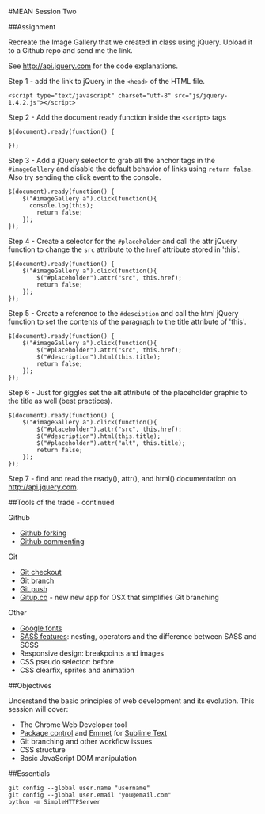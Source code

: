 #MEAN Session Two

##Assignment

Recreate the Image Gallery that we created in class using jQuery. Upload it to a Github repo and send me the link.

See http://api.jquery.com for the code explanations.

Step 1 - add the link to jQuery in the ```<head>``` of the HTML file.
```
<script type="text/javascript" charset="utf-8" src="js/jquery-1.4.2.js"></script>
```
Step 2 - Add the document ready function inside the ```<script>``` tags
```
$(document).ready(function() {

});
```
Step 3 - Add a jQuery selector to grab all the anchor tags in the ```#imageGallery``` and disable the default behavior of links using ```return false```. Also try sending the click event to the console.
```
$(document).ready(function() {
	$("#imageGallery a").click(function(){
	  console.log(this);
		return false;
	});
});
```
Step 4 - Create a selector for the ```#placeholder``` and call the attr jQuery function to change the ```src``` attribute to the ```href``` attribute stored in 'this'.
```
$(document).ready(function() {
	$("#imageGallery a").click(function(){
		$("#placeholder").attr("src", this.href);
		return false;
	});
});
```
Step 5 - Create a reference to the ```#desciption``` and call the html jQuery function to set the contents of the paragraph to the title attribute of 'this'.
```
$(document).ready(function() {
	$("#imageGallery a").click(function(){
		$("#placeholder").attr("src", this.href);
		$("#description").html(this.title);
		return false;
	});
});
```
Step 6 - Just for giggles set the alt attribute of the placeholder graphic to the title as well (best practices).
```
$(document).ready(function() {
	$("#imageGallery a").click(function(){
		$("#placeholder").attr("src", this.href);
		$("#description").html(this.title);
		$("#placeholder").attr("alt", this.title);
		return false;
	});
});
```
Step 7 - find and read the ready(), attr(), and html() documentation on http://api.jquery.com.

##Tools of the trade - continued

Github
* [Github forking](https://help.github.com/articles/fork-a-repo/) 
* [Github commenting](https://help.github.com/articles/markdown-basics/)

Git  
* [Git checkout](http://git-scm.com/docs/git-checkout)
* [Git branch](http://git-scm.com/docs/git-branch)
* [Git push](http://git-scm.com/docs/git-push)
* [Gitup.co](http://gitup.co/) - new new app for OSX that simplifies Git branching

Other
* [Google fonts](https://www.google.com/fonts)
* [SASS features](http://sass-lang.com/guide): nesting, operators and the difference between SASS and SCSS
* Responsive design: breakpoints and images
* CSS pseudo selector: before
* CSS clearfix, sprites and animation 

##Objectives

Understand the basic principles of web development and its evolution. This session will cover:

* The Chrome Web Developer tool
* [Package control](https://packagecontrol.io/) and [Emmet](http://emmet.io/) for [Sublime Text](http://www.sublimetext.com/)
* Git branching and other workflow issues
* CSS structure
* Basic JavaScript DOM manipulation 

##Essentials
```
git config --global user.name "username"
git config --global user.email "you@email.com"
python -m SimpleHTTPServer
```
